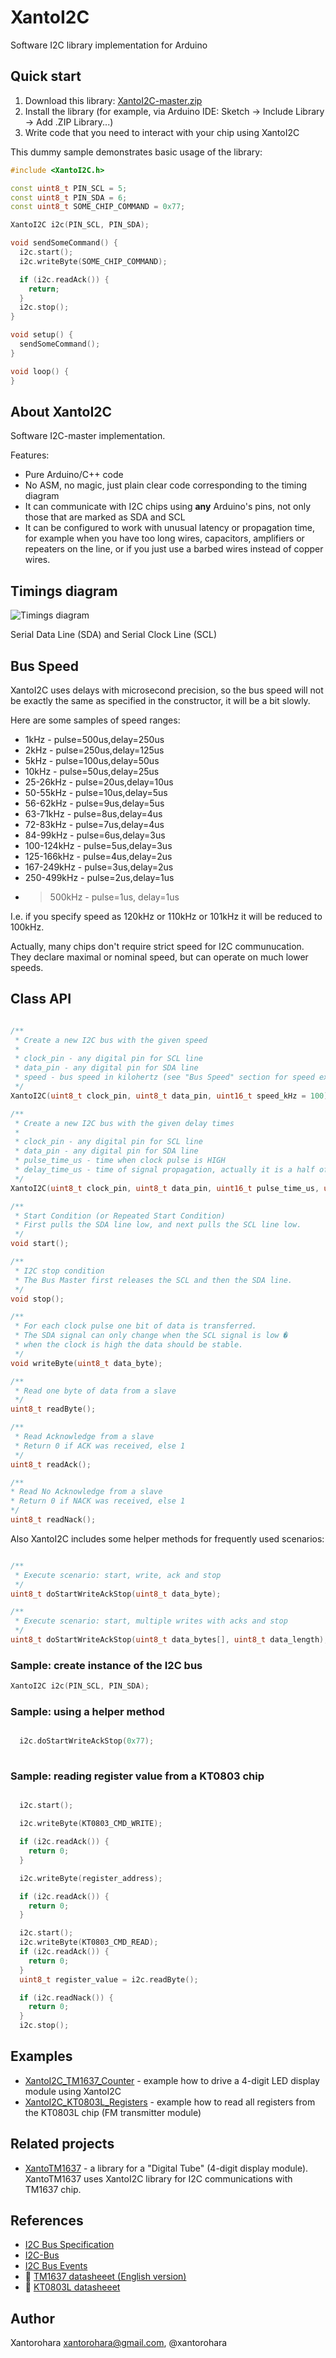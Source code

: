 # XantoI2C 
Software I2C library implementation for Arduino

## Quick start
1. Download this library: [XantoI2C-master.zip](https://github.com/xantorohara/XantoI2C/archive/master.zip)
2. Install the library (for example, via Arduino IDE: Sketch -> Include Library -> Add .ZIP Library...)
3. Write code that you need to interact with your chip using XantoI2C

This dummy sample demonstrates basic usage of the library:

```cpp
#include <XantoI2C.h>

const uint8_t PIN_SCL = 5;
const uint8_t PIN_SDA = 6;
const uint8_t SOME_CHIP_COMMAND = 0x77;

XantoI2C i2c(PIN_SCL, PIN_SDA);

void sendSomeCommand() {
  i2c.start();
  i2c.writeByte(SOME_CHIP_COMMAND);

  if (i2c.readAck()) {
    return;
  }
  i2c.stop();
}

void setup() {
  sendSomeCommand();
}

void loop() {
}
```

## About XantoI2C
Software I2C-master implementation.

Features:
* Pure Arduino/C++ code
* No ASM, no magic, just plain clear code corresponding to the timing diagram
* It can communicate with I2C chips using **any** Arduino's pins, not only those that are marked as SDA and SCL
* It can be configured to work with unusual latency or propagation time,
for example when you have too long wires, capacitors, amplifiers or repeaters on the line,
or if you just use a barbed wires instead of copper wires.

## Timings diagram
![Timings diagram](https://github.com/xantorohara/XantoI2C/raw/master/extras/XantoI2C-timings.png?raw=true)

Serial Data Line (SDA) and Serial Clock Line (SCL)


## Bus Speed
XantoI2C uses delays with microsecond precision, so the bus speed will
not be exactly the same as specified in the constructor, it will be a bit slowly.

Here are some samples of speed ranges:
* 1kHz - pulse=500us,delay=250us
* 2kHz - pulse=250us,delay=125us
* 5kHz - pulse=100us,delay=50us
* 10kHz - pulse=50us,delay=25us
* 25-26kHz - pulse=20us,delay=10us
* 50-55kHz - pulse=10us,delay=5us
* 56-62kHz - pulse=9us,delay=5us
* 63-71kHz - pulse=8us,delay=4us
* 72-83kHz - pulse=7us,delay=4us
* 84-99kHz - pulse=6us,delay=3us
* 100-124kHz - pulse=5us,delay=3us
* 125-166kHz - pulse=4us,delay=2us
* 167-249kHz - pulse=3us,delay=2us
* 250-499kHz - pulse=2us,delay=1us
* >500kHz - pulse=1us, delay=1us

I.e. if you specify speed as 120kHz or 110kHz or 101kHz it will be reduced to 100kHz.

Actually, many chips don't require strict speed for I2C communucation.
They declare maximal or nominal speed, but can operate on much lower speeds.

## Class API
```cpp

/**
 * Create a new I2C bus with the given speed
 *
 * clock_pin - any digital pin for SCL line
 * data_pin - any digital pin for SDA line
 * speed - bus speed in kilohertz (see "Bus Speed" section for speed explanations)
 */
XantoI2C(uint8_t clock_pin, uint8_t data_pin, uint16_t speed_kHz = 100);

/**
 * Create a new I2C bus with the given delay times
 *
 * clock_pin - any digital pin for SCL line
 * data_pin - any digital pin for SDA line
 * pulse_time_us - time when clock pulse is HIGH
 * delay_time_us - time of signal propagation, actually it is a half of a pulse time
 */
XantoI2C(uint8_t clock_pin, uint8_t data_pin, uint16_t pulse_time_us, uint16_t delay_time_us);

/**
 * Start Condition (or Repeated Start Condition)
 * First pulls the SDA line low, and next pulls the SCL line low.
 */
void start();

/**
 * I2C stop condition
 * The Bus Master first releases the SCL and then the SDA line.
 */
void stop();

/**
 * For each clock pulse one bit of data is transferred.
 * The SDA signal can only change when the SCL signal is low �
 * when the clock is high the data should be stable.
 */
void writeByte(uint8_t data_byte);

/**
 * Read one byte of data from a slave
 */
uint8_t readByte();

/**
 * Read Acknowledge from a slave
 * Return 0 if ACK was received, else 1
 */
uint8_t readAck();

/**
* Read No Acknowledge from a slave
* Return 0 if NACK was received, else 1
*/
uint8_t readNack();

```

Also XantoI2C includes some helper methods for frequently used scenarios:
```cpp

/**
 * Execute scenario: start, write, ack and stop
 */
uint8_t doStartWriteAckStop(uint8_t data_byte);

/**
 * Execute scenario: start, multiple writes with acks and stop
 */
uint8_t doStartWriteAckStop(uint8_t data_bytes[], uint8_t data_length);

```

### Sample: create instance of the I2C bus
```cpp
XantoI2C i2c(PIN_SCL, PIN_SDA);

```
### Sample: using a helper method
```cpp

  i2c.doStartWriteAckStop(0x77);
  
```

### Sample: reading register value from a KT0803 chip
```cpp

  i2c.start();

  i2c.writeByte(KT0803_CMD_WRITE);

  if (i2c.readAck()) {
    return 0;
  }

  i2c.writeByte(register_address);

  if (i2c.readAck()) {
    return 0;
  }

  i2c.start();
  i2c.writeByte(KT0803_CMD_READ);
  if (i2c.readAck()) {
    return 0;
  }
  uint8_t register_value = i2c.readByte();

  if (i2c.readNack()) {
    return 0;
  }
  i2c.stop();

```

## Examples
* [XantoI2C_TM1637_Counter](https://github.com/xantorohara/XantoI2C/tree/master/examples/XantoI2C_TM1637_Counter) - example 
how to drive a 4-digit LED display module using XantoI2C
* [XantoI2C_KT0803L_Registers](https://github.com/xantorohara/XantoI2C/tree/master/examples/XantoI2C_KT0803L_Registers) - 
example how to read all registers from the KT0803L chip (FM transmitter module)

## Related projects
* [XantoTM1637](https://github.com/xantorohara/XantoTM1637) - a library for a "Digital Tube" (4-digit display module).
XantoTM1637 uses XantoI2C library for I2C communications with TM1637 chip.
  
## References
* [I2C Bus Specification](http://i2c.info/i2c-bus-specification)
* [I2C-Bus](http://www.i2c-bus.org)
* [I2C Bus Events](http://www.esacademy.com/en/library/technical-articles-and-documents/miscellaneous/i2c-bus/i2c-bus-events)
* :blue_book: [TM1637 datasheeet (English version)](http://xantorohara.github.io/datasheets/TM1637_V2.4_EN.pdf)
* :blue_book: [KT0803L datasheeet](http://xantorohara.github.io/datasheets/KT0803L.pdf)

## Author
Xantorohara <xantorohara@gmail.com>, @xantorohara
